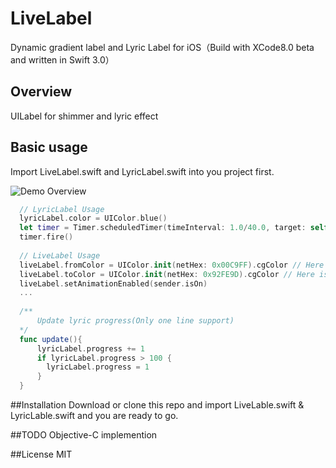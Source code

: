 # LiveLabel
Dynamic gradient label and Lyric Label for iOS（Build with XCode8.0 beta and written in Swift 3.0）

## Overview
UILabel for shimmer and lyric effect

## Basic usage 
Import LiveLabel.swift and LyricLabel.swift into you project first.

![Demo Overview](https://raw.githubusercontent.com/LitleCarl/LiveLabel/master/out.gif)

``` swift
  // LyricLabel Usage
  lyricLabel.color = UIColor.blue()
  let timer = Timer.scheduledTimer(timeInterval: 1.0/40.0, target: self, selector: #selector(update), userInfo: nil, repeats: true);
  timer.fire()
  
  // LiveLabel Usage 
  liveLabel.fromColor = UIColor.init(netHex: 0x00C9FF).cgColor // Here is an entension init method for UIColor from LiveLabel.swift
  liveLabel.toColor = UIColor.init(netHex: 0x92FE9D).cgColor // Here is an entension init method for UIColor from LiveLabel.swift
  liveLabel.setAnimationEnabled(sender.isOn)
  ...
    
  /**
      Update lyric progress(Only one line support)
  */
  func update(){
      lyricLabel.progress += 1
      if lyricLabel.progress > 100 {
        lyricLabel.progress = 1
      }
  }

```

##Installation
Download or clone this repo and import LiveLable.swift & LyricLable.swift and you are ready to go.

##TODO
Objective-C implemention

##License
MIT
